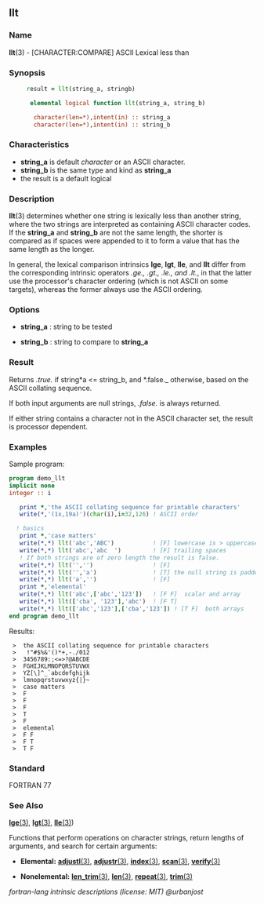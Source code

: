 ## llt

### **Name**

**llt**(3) - \[CHARACTER:COMPARE\] ASCII Lexical less than

### **Synopsis**

```fortran
     result = llt(string_a, stringb)
```

```fortran
      elemental logical function llt(string_a, string_b)

       character(len=*),intent(in) :: string_a
       character(len=*),intent(in) :: string_b
```

### **Characteristics**

- **string_a** is default _character_ or an ASCII character.
- **string_b** is the same type and kind as **string_a**
- the result is a default logical

### **Description**

**llt**(3) determines whether one string is lexically less than
another string, where the two strings are interpreted as containing
ASCII character codes. If the **string_a** and **string_b** are not
the same length, the shorter is compared as if spaces were appended
to it to form a value that has the same length as the longer.

In general, the lexical comparison intrinsics **lge**, **lgt**, **lle**,
and **llt** differ from the corresponding intrinsic operators _.ge.,
.gt., .le., and .lt._, in that the latter use the processor's character
ordering (which is not ASCII on some targets), whereas the former
always use the ASCII ordering.

### **Options**

- **string_a**
  : string to be tested

- **string_b**
  : string to compare to **string_a**

### **Result**

Returns _.true._ if string*a \<= string_b, and *.false.\_ otherwise,
based on the ASCII collating sequence.

If both input arguments are null strings, _.false._ is always returned.

If either string contains a character not in the ASCII character set,
the result is processor dependent.

### **Examples**

Sample program:

```fortran
program demo_llt
implicit none
integer :: i

   print *,'the ASCII collating sequence for printable characters'
   write(*,'(1x,19a)')(char(i),i=32,126) ! ASCII order

  ! basics
   print *,'case matters'
   write(*,*) llt('abc','ABC')           ! [F] lowercase is > uppercase
   write(*,*) llt('abc','abc  ')         ! [F] trailing spaces
   ! If both strings are of zero length the result is false.
   write(*,*) llt('','')                 ! [F]
   write(*,*) llt('','a')                ! [T] the null string is padded
   write(*,*) llt('a','')                ! [F]
   print *,'elemental'
   write(*,*) llt('abc',['abc','123'])   ! [F F]  scalar and array
   write(*,*) llt(['cba', '123'],'abc')  ! [F T]
   write(*,*) llt(['abc','123'],['cba','123']) ! [T F]  both arrays
end program demo_llt
```

Results:

```text
 >  the ASCII collating sequence for printable characters
 >   !"#$%&'()*+,-./012
 >  3456789:;<=>?@ABCDE
 >  FGHIJKLMNOPQRSTUVWX
 >  YZ[\]^_`abcdefghijk
 >  lmnopqrstuvwxyz{|}~
 >  case matters
 >  F
 >  F
 >  F
 >  T
 >  F
 >  elemental
 >  F F
 >  F T
 >  T F
```

### **Standard**

FORTRAN 77

### **See Also**

[**lge**(3)](#lge),
[**lgt**(3)](#lgt),
[**lle**(3)](#lle))

Functions that perform operations on character strings, return lengths
of arguments, and search for certain arguments:

- **Elemental:**
  [**adjustl**(3)](#adjustl), [**adjustr**(3)](#adjustr), [**index**(3)](#index),
  [**scan**(3)](#scan), [**verify**(3)](#verify)

- **Nonelemental:**
  [**len_trim**(3)](#len_trim),
  [**len**(3)](#len),
  [**repeat**(3)](#repeat), [**trim**(3)](#trim)

_fortran-lang intrinsic descriptions (license: MIT) \@urbanjost_
